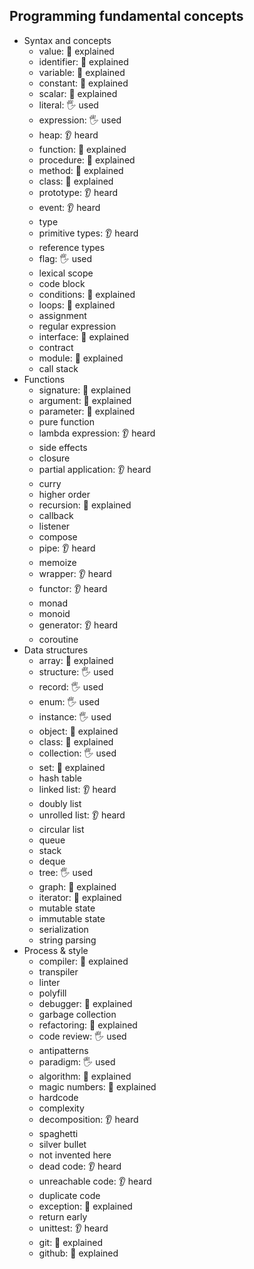 ## Programming fundamental concepts

- Syntax and concepts
  - value: 🙋 explained
  - identifier: 🙋 explained
  - variable: 🙋 explained
  - constant: 🙋 explained
  - scalar: 🙋 explained
  - literal: 🖐️ used
  - expression: 🖐️ used
  - heap: 👂 heard
  - function: 🙋 explained
  - procedure: 🙋 explained
  - method: 🙋 explained
  - class: 🙋 explained
  - prototype: 👂 heard
  - event: 👂 heard
  - type
  - primitive types: 👂 heard
  - reference types
  - flag: 🖐️ used
  - lexical scope
  - code block
  - conditions: 🙋 explained
  - loops: 🙋 explained
  - assignment
  - regular expression
  - interface: 🙋 explained
  - contract
  - module: 🙋 explained
  - call stack
- Functions
  - signature: 🙋 explained
  - argument: 🙋 explained
  - parameter: 🙋 explained
  - pure function
  - lambda expression: 👂 heard
  - side effects
  - closure
  - partial application: 👂 heard
  - curry
  - higher order
  - recursion: 🙋 explained
  - callback
  - listener
  - compose
  - pipe: 👂 heard
  - memoize
  - wrapper: 👂 heard
  - functor: 👂 heard
  - monad
  - monoid
  - generator: 👂 heard
  - coroutine
- Data structures
  - array: 🙋 explained
  - structure: 🖐️ used
  - record: 🖐️ used
  - enum: 🖐️ used
  - instance: 🖐️ used
  - object: 🙋 explained
  - class: 🙋 explained
  - collection: 🖐️ used
  - set: 🙋 explained
  - hash table
  - linked list: 👂 heard
  - doubly list
  - unrolled list: 👂 heard
  - circular list
  - queue
  - stack
  - deque
  - tree: 🖐️ used
  - graph: 🙋 explained
  - iterator: 🙋 explained
  - mutable state
  - immutable state
  - serialization
  - string parsing
- Process & style
  - compiler: 🙋 explained
  - transpiler
  - linter
  - polyfill
  - debugger: 🙋 explained
  - garbage collection
  - refactoring: 🙋 explained
  - code review: 🖐️ used
  - antipatterns
  - paradigm: 🖐️ used
  - algorithm: 🙋 explained
  - magic numbers: 🙋 explained
  - hardcode
  - complexity
  - decomposition: 👂 heard
  - spaghetti
  - silver bullet
  - not invented here
  - dead code: 👂 heard
  - unreachable code: 👂 heard
  - duplicate code
  - exception: 🙋 explained
  - return early
  - unittest: 👂 heard
  - git: 🙋 explained
  - github: 🙋 explained
